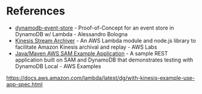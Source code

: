 
# 

# References

* [dynamodb-event-store](https://github.com/alessandrobologna/dynamodb-event-store) - Proof-of-Concept for an event store in DynamoDB w/ Lambda - Alessandro Bologna 
* [Kinesis Stream Archiver](https://github.com/awslabs/amazon-kinesis-archiver) - An AWS Lambda module and node.js library to facilitate Amazon Kinesis archival and replay - AWS Labs
* [Java/Maven AWS SAM Example Application](https://github.com/aws-samples/aws-sam-java-rest) - A sample REST application built on SAM and DynamoDB that demonstrates testing with DynamoDB Local - AWS Examples

https://docs.aws.amazon.com/lambda/latest/dg/with-kinesis-example-use-app-spec.html